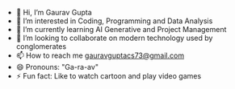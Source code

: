 - 👋 Hi, I’m Gaurav Gupta
- 👀 I’m interested in Coding, Programming and Data Analysis
- 🌱 I’m currently learning AI Generative and Project Management
- 💞️ I’m looking to collaborate on modern technology used by conglomerates
- 📫 How to reach me gauravguptacs73@gmail.com
- 😄 Pronouns: "Ga-ra-av"
- ⚡ Fun fact: Like to watch cartoon and play video games

<!---
gauravguptacs73/gauravguptacs73 is a ✨ special ✨ repository because its `README.md` (this file) appears on your GitHub profile.
You can click the Preview link to take a look at your changes.
--->
